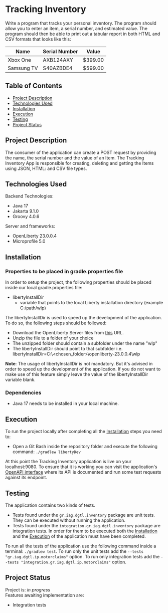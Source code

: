 # Tracking Inventory

Write a program that tracks your personal inventory. The program should allow you to enter an item, a serial number, and estimated value. The program should then be able to print out a tabular report in both HTML and CSV formats that looks like this:

| **Name**   | **Serial Number** | **Value** |
| ---------- | ----------------- | --------- |
| Xbox One   | AXB124AXY         | $399.00   |
| Samsung TV | S40AZBDE4         | $599.00   |

## Table of Contents
* [Project Description](#project-description)
* [Technologies Used](#technologies-used)
* [Installation](#installation)
* [Execution](#execution)
* [Testing](#testing)
* [Project Status](#project-status)


## Project Description

The consumer of the application can create a POST request by providing the name, the serial number and the value
of an Item. The Tracking Inventory App is responsible for creating, deleting and getting the Items using JSON, HTML:
and CSV file types.

## Technologies Used

Backend Technologies:
- Java 17
- Jakarta 9.1.0
- Groovy 4.0.6

Server and frameworks:

- OpenLiberty 23.0.0.4
- Microprofile 5.0

## Installation

### Properties to be placed in gradle.properties file
In order to setup the project, the following properties should be placed inside
our local gradle.properties file:

- libertyInstallDir
    - variable that points to the local Liberty installation directory (example C:/path/wlp)

The libertyInstallDir is used to speed up the development of the
application. To do so, the following steps should be followed:
- Download the OpenLiberty Server files from [this](https://www.ibm.com/support/pages/20004-websphere-application-server-liberty-20004) URL.
- Unzip the file to a folder of your choice
- The unzipped folder should contain a subfolder under the name "wlp"
- The libertyInstallDir should point to that subfolder i.e. libertyInstallDir=C:\\<chosen_folder>\\openliberty-23.0.0.4\\wlp

**Note**: The usage of libertyInstallDir is not mandatory. But it's advised in order to
speed up the development of the application. If you do not want to make use of this feature
simply leave the value of the libertyInstallDir variable blank.

### Dependencies

- Java 17 needs to be installed in your local machine.

## Execution

To run the project locally after completing all the [Installation](#installation) steps you need to:

- Open a Git Bash inside the repository folder and execute the following command: `./gradlew libertyDev`

At this point the Tracking Inventory application is live on your localhost:9080. To ensure that it is working you can visit
the application's [OpenAPI interface](http://localhost:9080/openapi/ui/) where its API is documented and run some test requests against
its endpoint.

## Testing
The application contains two kinds of tests.

- Tests found under the `gr.iag.dgtl.inventory` package are unit tests. They can be executed without running the application.
- Tests found under the `integration.gr.iag.dgtl.inventory` package are integration tests. In order for them to be executed
  both the [Installation](#installation) and the [Execution](#execution) of the application must have been completed.

To run all the tests of the application use the following command inside a terminal: `./gradlew test`.
To run only the unit tests add the `--tests "gr.iag.dgtl.ip.motorclaims"` option. To run only integration tests add the
`--tests "integration.gr.iag.dgtl.ip.motorclaims"` option.

## Project Status
Project is: _in progress_\
Features awaiting implementation are:
- Integration tests